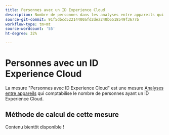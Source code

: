 ```yaml
---
title: Personnes avec un ID Experience Cloud
description: Nombre de personnes dans les analyses entre appareils qui disposent d’un identifiant Experience Cloud.
source-git-commit: 91f5dbcd52214400afd2dea240b6518549f3677b
workflow-type: tm+mt
source-wordcount: '55'
ht-degree: 32%

---
```


# Personnes avec un ID Experience Cloud

La mesure &quot;Personnes avec ID Experience Cloud&quot; est une mesure [Analyses entre appareils](../cda/overview.md) qui comptabilise le nombre de personnes ayant un ID Experience Cloud.

## Méthode de calcul de cette mesure

Contenu bientôt disponible !
